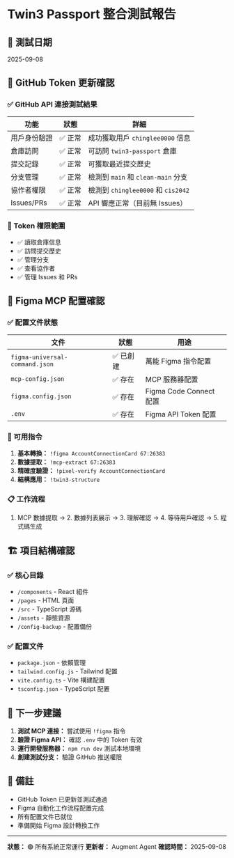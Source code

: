 # Twin3 Passport 整合測試報告

## 📅 測試日期
2025-09-08

## 🔧 GitHub Token 更新確認

### ✅ GitHub API 連接測試結果

| 功能 | 狀態 | 詳細 |
|------|------|------|
| 用戶身份驗證 | ✅ 正常 | 成功獲取用戶 `chinglee0000` 信息 |
| 倉庫訪問 | ✅ 正常 | 可訪問 `twin3-passport` 倉庫 |
| 提交記錄 | ✅ 正常 | 可獲取最近提交歷史 |
| 分支管理 | ✅ 正常 | 檢測到 `main` 和 `clean-main` 分支 |
| 協作者權限 | ✅ 正常 | 檢測到 `chinglee0000` 和 `cis2042` |
| Issues/PRs | ✅ 正常 | API 響應正常（目前無 Issues） |

### 🎯 Token 權限範圍
- ✅ 讀取倉庫信息
- ✅ 訪問提交歷史
- ✅ 管理分支
- ✅ 查看協作者
- ✅ 管理 Issues 和 PRs

## 🎨 Figma MCP 配置確認

### ✅ 配置文件狀態

| 文件 | 狀態 | 用途 |
|------|------|------|
| `figma-universal-command.json` | ✅ 已創建 | 萬能 Figma 指令配置 |
| `mcp-config.json` | ✅ 存在 | MCP 服務器配置 |
| `figma.config.json` | ✅ 存在 | Figma Code Connect 配置 |
| `.env` | ✅ 存在 | Figma API Token 配置 |

### 🚀 可用指令

1. **基本轉換：** `!figma AccountConnectionCard 67:26383`
2. **數據提取：** `!mcp-extract 67:26383`
3. **精確度驗證：** `!pixel-verify AccountConnectionCard`
4. **結構應用：** `!twin3-structure`

### 📋 工作流程
1. MCP 數據提取 → 2. 數據列表展示 → 3. 理解確認 → 4. 等待用戶確認 → 5. 程式碼生成

## 🏗️ 項目結構確認

### ✅ 核心目錄
- `/components` - React 組件
- `/pages` - HTML 頁面
- `/src` - TypeScript 源碼
- `/assets` - 靜態資源
- `/config-backup` - 配置備份

### ✅ 配置文件
- `package.json` - 依賴管理
- `tailwind.config.js` - Tailwind 配置
- `vite.config.ts` - Vite 構建配置
- `tsconfig.json` - TypeScript 配置

## 🎯 下一步建議

1. **測試 MCP 連接：** 嘗試使用 `!figma` 指令
2. **驗證 Figma API：** 確認 `.env` 中的 Token 有效
3. **運行開發服務器：** `npm run dev` 測試本地環境
4. **創建測試分支：** 驗證 GitHub 推送權限

## 📝 備註

- GitHub Token 已更新並測試通過
- Figma 自動化工作流程配置完成
- 所有配置文件已就位
- 準備開始 Figma 設計轉換工作

---
**狀態：** 🟢 所有系統正常運行
**更新者：** Augment Agent
**確認時間：** 2025-09-08

